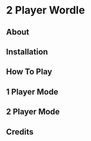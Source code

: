 # 2 Player Wordle

## About


## Installation


## How To Play


## 1 Player Mode


## 2 Player Mode 


## Credits
